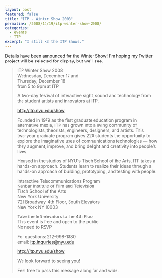 ```yaml
---
layout: post
featured: false
title: "ITP - Winter Show 2008"
permalink: /2008/11/19/itp-winter-show-2008/
categories:
  - events
  - ITP
excerpt: "I still <3 the ITP Shows."
---
```

Details have been announced for the Winter Show! I'm hoping my Twitter project will be selected for display, but we'll see.

> ITP Winter Show 2008  
> Wednesday, December 17 and  
> Thursday, December 18  
> from 5 to 9pm at ITP
> 
> A two-day festival of interactive sight, sound and technology from  
> the student artists and innovators at ITP.
> 
> http://itp.nyu.edu/show
> 
> Founded in 1979 as the first graduate education program in  
> alternative media, ITP has grown into a living community of  
> technologists, theorists, engineers, designers, and artists. This  
> two-year graduate program gives 220 students the opportunity to  
> explore the imaginative uses of communications technologies — how  
> they augment, improve, and bring delight and creativity into people’s  
> lives.
> 
> Housed in the studios of NYU's Tisch School of the Arts, ITP takes a  
> hands-on approach. Students learn to realize their ideas through a  
> hands-on approach of building, prototyping, and testing with people.
> 
> Interactive Telecommunications Program  
> Kanbar Institute of Film and Television  
> Tisch School of the Arts  
> New York University  
> 721 Broadway, 4th Floor, South Elevators  
> New York NY 10003
> 
> Take the left elevators to the 4th Floor  
> This event is free and open to the public  
> No need to RSVP
> 
> For questions: 212-998-1880  
> email: itp.inquiries@nyu.edu
> 
> http://itp.nyu.edu/show
> 
> We look forward to seeing you!
> 
> Feel free to pass this message along far and wide.
